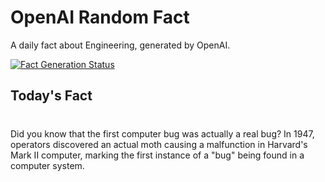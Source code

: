 
# OpenAI Random Fact
A daily fact about Engineering, generated by OpenAI.

[![Fact Generation Status](https://github.com/MarioVidoni/openai-daily-fact/actions/workflows/main.yml/badge.svg)](https://github.com/MarioVidoni/openai-daily-fact/actions/workflows/main.yml)

## Today's Fact
# 
Did you know that the first computer bug was actually a real bug? In 1947, operators discovered an actual moth causing a malfunction in Harvard's Mark II computer, marking the first instance of a "bug" being found in a computer system.